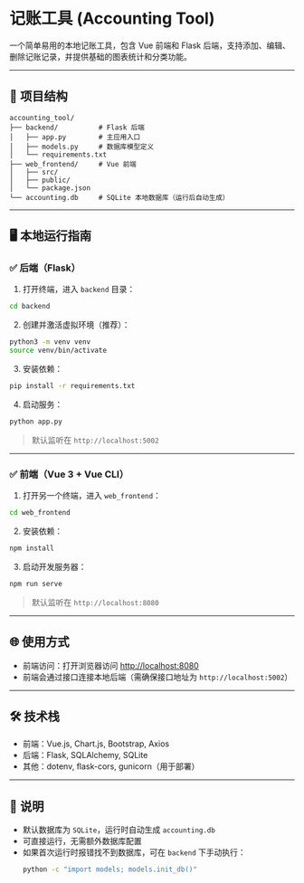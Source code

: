 # 记账工具 (Accounting Tool)

一个简单易用的本地记账工具，包含 Vue 前端和 Flask 后端，支持添加、编辑、删除记账记录，并提供基础的图表统计和分类功能。

---

## 🧩 项目结构

```
accounting_tool/
├── backend/          # Flask 后端
│   ├── app.py        # 主应用入口
│   ├── models.py     # 数据库模型定义
│   └── requirements.txt
├── web_frontend/     # Vue 前端
│   ├── src/
│   ├── public/
│   └── package.json
└── accounting.db     # SQLite 本地数据库（运行后自动生成）
```

---

## 🖥️ 本地运行指南

### ✅ 后端（Flask）

1. 打开终端，进入 `backend` 目录：

```bash
cd backend
```

2. 创建并激活虚拟环境（推荐）：

```bash
python3 -m venv venv
source venv/bin/activate
```

3. 安装依赖：

```bash
pip install -r requirements.txt
```

4. 启动服务：

```bash
python app.py
```

> 默认监听在 `http://localhost:5002`

---

### ✅ 前端（Vue 3 + Vue CLI）

1. 打开另一个终端，进入 `web_frontend`：

```bash
cd web_frontend
```

2. 安装依赖：

```bash
npm install
```

3. 启动开发服务器：

```bash
npm run serve
```

> 默认监听在 `http://localhost:8080`

---

## 🌐 使用方式

- 前端访问：打开浏览器访问 [http://localhost:8080](http://localhost:8080)
- 前端会通过接口连接本地后端（需确保接口地址为 `http://localhost:5002`）

---

## 🛠️ 技术栈

- 前端：Vue.js, Chart.js, Bootstrap, Axios
- 后端：Flask, SQLAlchemy, SQLite
- 其他：dotenv, flask-cors, gunicorn（用于部署）

---

## 📝 说明

- 默认数据库为 `SQLite`，运行时自动生成 `accounting.db`
- 可直接运行，无需额外数据库配置
- 如果首次运行时报错找不到数据库，可在 `backend` 下手动执行：
  ```bash
  python -c "import models; models.init_db()"
  ```